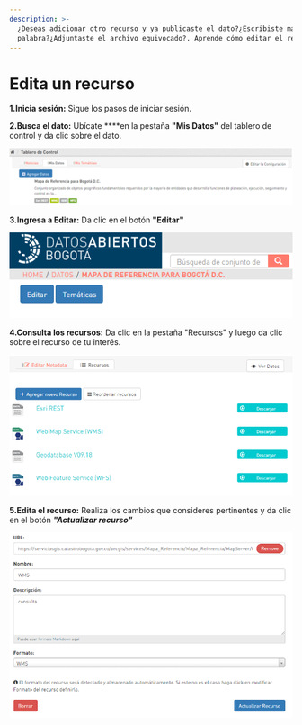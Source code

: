 ```yaml
---
description: >-
  ¿Deseas adicionar otro recurso y ya publicaste el dato?¿Escribiste mal una
  palabra?¿Adjuntaste el archivo equivocado?. Aprende cómo editar el recurso.
---
```


# Edita un recurso

**1.Inicia sesión:** Sigue los pasos de iniciar sesión.

**2.Busca el dato:** Ubícate ****en la pestaña **"Mis Datos"** del tablero de control y da clic sobre el dato.

![](../../.gitbook/assets/image%20%2839%29.png)

**3.Ingresa a Editar:** Da clic en el botón **"Editar"**

![](../../.gitbook/assets/image%20%281%29.png)

**4.Consulta los recursos:** Da clic en la pestaña "Recursos" y luego da clic sobre el recurso de tu interés.

![](../../.gitbook/assets/image%20%28113%29.png)

**5.Edita el recurso:** Realiza los cambios que consideres pertinentes y da clic en el botón _**"Actualizar recurso"**_

![](../../.gitbook/assets/image%20%28102%29.png)

